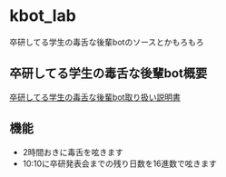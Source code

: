 kbot_lab
========
卒研してる学生の毒舌な後輩botのソースとかもろもろ

卒研してる学生の毒舌な後輩bot概要
--------
[卒研してる学生の毒舌な後輩bot取り扱い説明書](http://hassakutea.com/kbot_lab/ "hoge")

機能
--------
* 2時間おきに毒舌を呟きます
* 10:10に卒研発表会までの残り日数を16進数で呟きます
